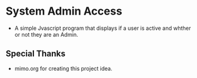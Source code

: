 # System Admin Access

* A simple Jvascript program that displays if a user is active and whther or not they are an Admin.

## Special Thanks

* mimo.org for creating this project idea.
